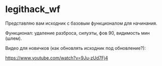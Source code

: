 # legithack_wf

Представляю вам исходник с базовым функционалом для начинания.

Функционал: удаление разброса, силуэты, фов 90, видимость мин (шлем).

Видео для новичков (как обновлять исходник под обновление?):

https://www.youtube.com/watch?v=9Ju-zUd7Fj4

